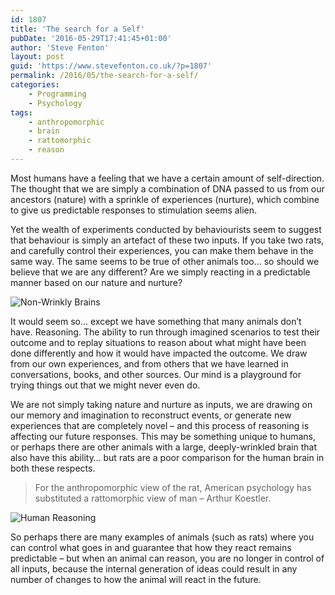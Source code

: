 ```yaml
---
id: 1807
title: 'The search for a Self'
pubDate: '2016-05-29T17:41:45+01:00'
author: 'Steve Fenton'
layout: post
guid: 'https://www.stevefenton.co.uk/?p=1807'
permalink: /2016/05/the-search-for-a-self/
categories:
    - Programming
    - Psychology
tags:
    - anthropomorphic
    - brain
    - rattomorphic
    - reason
---
```


Most humans have a feeling that we have a certain amount of self-direction. The thought that we are simply a combination of DNA passed to us from our ancestors (nature) with a sprinkle of experiences (nurture), which combine to give us predictable responses to stimulation seems alien.

Yet the wealth of experiments conducted by behaviourists seem to suggest that behaviour is simply an artefact of these two inputs. If you take two rats, and carefully control their experiences, you can make them behave in the same way. The same seems to be true of other animals too… so should we believe that we are any different? Are we simply reacting in a predictable manner based on our nature and nurture?

![Non-Wrinkly Brains](https://www.stevefenton.co.uk/wp-content/uploads/2016/05/20160529_173516.jpg)

It would seem so… except we have something that many animals don’t have. Reasoning. The ability to run through imagined scenarios to test their outcome and to replay situations to reason about what might have been done differently and how it would have impacted the outcome. We draw from our own experiences, and from others that we have learned in conversations, books, and other sources. Our mind is a playground for trying things out that we might never even do.

We are not simply taking nature and nurture as inputs, we are drawing on our memory and imagination to reconstruct events, or generate new experiences that are completely novel – and this process of reasoning is affecting our future responses. This may be something unique to humans, or perhaps there are other animals with a large, deeply-wrinkled brain that also have this ability… but rats are a poor comparison for the human brain in both these respects.

> For the anthropomorphic view of the rat, American psychology has substituted a rattomorphic view of man – Arthur Koestler.

![Human Reasoning](https://www.stevefenton.co.uk/wp-content/uploads/2016/05/20160529_173542.jpg)

So perhaps there are many examples of animals (such as rats) where you can control what goes in and guarantee that how they react remains predictable – but when an animal can reason, you are no longer in control of all inputs, because the internal generation of ideas could result in any number of changes to how the animal will react in the future.